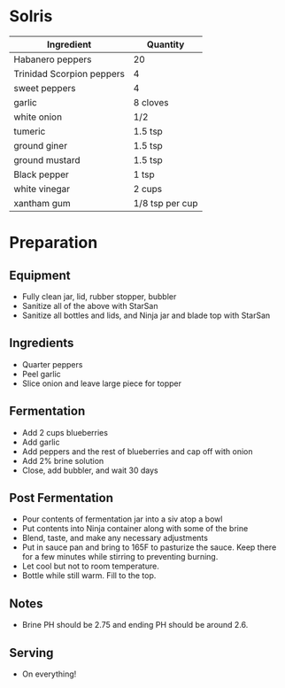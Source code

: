 # Solris

| Ingredient                | Quantity        |
| ------------------------- | --------------- |
| Habanero peppers          | 20              |
| Trinidad Scorpion peppers | 4               |
| sweet peppers             | 4               |
| garlic                    | 8 cloves        |
| white onion               | 1/2             |
| tumeric                   | 1.5 tsp         |
| ground giner              | 1.5 tsp         |
| ground mustard            | 1.5 tsp         |
| Black pepper              | 1 tsp           |
| white vinegar             | 2 cups          |
| xantham gum               | 1/8 tsp per cup |

# Preparation

## Equipment

* Fully clean jar, lid, rubber stopper, bubbler
* Sanitize all of the above with StarSan
* Sanitize all bottles and lids, and Ninja jar and blade top with StarSan

## Ingredients

* Quarter peppers
* Peel garlic
* Slice onion and leave large piece for topper

## Fermentation

* Add 2 cups blueberries
* Add garlic 
* Add peppers and the rest of blueberries and cap off with onion
* Add 2% brine solution
* Close, add bubbler, and wait 30 days

## Post Fermentation

* Pour contents of fermentation jar into a siv atop a bowl
* Put contents into Ninja container along with some of the brine
* Blend, taste, and make any necessary adjustments
* Put in sauce pan and bring to 165F to pasturize the sauce. Keep there for a few minutes while stirring to preventing burning.
* Let cool but not to room temperature.
* Bottle while still warm. Fill to the top.

## Notes

* Brine PH should be 2.75 and ending PH should be around 2.6.

## Serving

* On everything!
